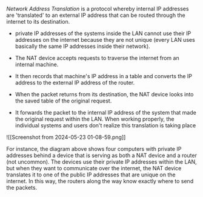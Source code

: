 *Network Address Translation* is a protocol whereby internal IP addresses are 'translated' to an external IP address that can be routed through the internet to its destination.
- private IP addresses of the systems inside the LAN cannot use their IP addresses on the internet because they are not unique (every LAN uses basically the same IP addresses inside their network).

- The NAT device accepts requests to traverse the internet from an internal machine. 
- It then records that machine's IP address in a table and converts the IP address to the external IP address of the router. 
- When the packet returns from its destination, the NAT device looks into the saved table of the original request. 
- It forwards the packet to the internal IP address of the system that made the original request within the LAN. 
When working properly, the individual systems and users don't realize this translation is taking place

![[Screenshot from 2024-05-23 01-08-59.png]]

For instance, the diagram above shows four computers with private IP addresses behind a device that is serving as both a NAT device and a router (not uncommon). The devices use their private IP addresses within the LAN, but when they want to communicate over the internet, the NAT device translates it to one of the public IP addresses that are unique on the internet. In this way, the routers along the way know exactly where to send the packets.